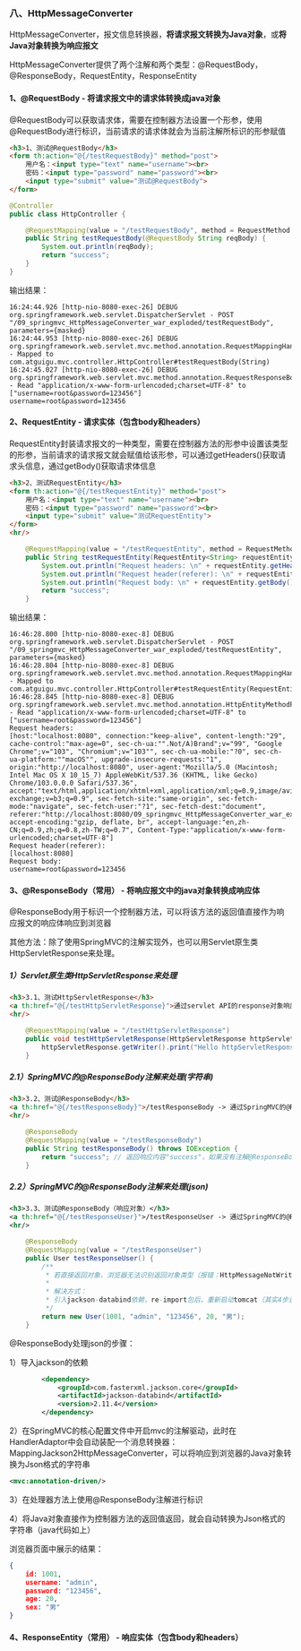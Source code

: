 ### 八、HttpMessageConverter
HttpMessageConverter，报文信息转换器，**将请求报文转换为Java对象**，或**将Java对象转换为响应报文**

HttpMessageConverter提供了两个注解和两个类型：@RequestBody，@ResponseBody，RequestEntity，ResponseEntity
#### 1、@RequestBody - 将请求报文中的请求体转换成java对象
@RequestBody可以获取请求体，需要在控制器方法设置一个形参，使用@RequestBody进行标识，当前请求的请求体就会为当前注解所标识的形参赋值
```html
<h3>1、测试@RequestBody</h3>
<form th:action="@{/testRequestBody}" method="post">
    用户名：<input type="text" name="username"><br>
    密码：<input type="password" name="password"><br>
    <input type="submit" value="测试@RequestBody">
</form>
```
```java
@Controller
public class HttpController {

    @RequestMapping(value = "/testRequestBody", method = RequestMethod.POST)
    public String testRequestBody(@RequestBody String reqBody) {
        System.out.println(reqBody);
        return "success";
    }
}
```
输出结果：
```plain/text
16:24:44.926 [http-nio-8080-exec-26] DEBUG org.springframework.web.servlet.DispatcherServlet - POST "/09_springmvc_HttpMessageConverter_war_exploded/testRequestBody", parameters={masked}
16:24:44.953 [http-nio-8080-exec-26] DEBUG org.springframework.web.servlet.mvc.method.annotation.RequestMappingHandlerMapping - Mapped to com.atguigu.mvc.controller.HttpController#testRequestBody(String)
16:24:45.027 [http-nio-8080-exec-26] DEBUG org.springframework.web.servlet.mvc.method.annotation.RequestResponseBodyMethodProcessor - Read "application/x-www-form-urlencoded;charset=UTF-8" to ["username=root&password=123456"]
username=root&password=123456
```

#### 2、RequestEntity - 请求实体（包含body和headers）
RequestEntity封装请求报文的一种类型，需要在控制器方法的形参中设置该类型的形参，当前请求的请求报文就会赋值给该形参，可以通过getHeaders()获取请求头信息，通过getBody()获取请求体信息
```html
<h3>2、测试RequestEntity</h3>
<form th:action="@{/testRequestEntity}" method="post">
    用户名：<input type="text" name="username"><br>
    密码：<input type="password" name="password"><br>
    <input type="submit" value="测试RequestEntity">
</form>
<hr/>
```
```java
    @RequestMapping(value = "/testRequestEntity", method = RequestMethod.POST)
    public String testRequestEntity(RequestEntity<String> requestEntity) {
        System.out.println("Request headers: \n" + requestEntity.getHeaders());
        System.out.println("Request header(referer): \n" + requestEntity.getHeaders().get("Host"));
        System.out.println("Request body: \n" + requestEntity.getBody());
        return "success";
    }
```
输出结果：
```plain/text
16:46:28.800 [http-nio-8080-exec-8] DEBUG org.springframework.web.servlet.DispatcherServlet - POST "/09_springmvc_HttpMessageConverter_war_exploded/testRequestEntity", parameters={masked}
16:46:28.804 [http-nio-8080-exec-8] DEBUG org.springframework.web.servlet.mvc.method.annotation.RequestMappingHandlerMapping - Mapped to com.atguigu.mvc.controller.HttpController#testRequestEntity(RequestEntity)
16:46:28.845 [http-nio-8080-exec-8] DEBUG org.springframework.web.servlet.mvc.method.annotation.HttpEntityMethodProcessor - Read "application/x-www-form-urlencoded;charset=UTF-8" to ["username=root&password=123456"]
Request headers: 
[host:"localhost:8080", connection:"keep-alive", content-length:"29", cache-control:"max-age=0", sec-ch-ua:"".Not/A)Brand";v="99", "Google Chrome";v="103", "Chromium";v="103"", sec-ch-ua-mobile:"?0", sec-ch-ua-platform:""macOS"", upgrade-insecure-requests:"1", origin:"http://localhost:8080", user-agent:"Mozilla/5.0 (Macintosh; Intel Mac OS X 10_15_7) AppleWebKit/537.36 (KHTML, like Gecko) Chrome/103.0.0.0 Safari/537.36", accept:"text/html,application/xhtml+xml,application/xml;q=0.9,image/avif,image/webp,image/apng,*/*;q=0.8,application/signed-exchange;v=b3;q=0.9", sec-fetch-site:"same-origin", sec-fetch-mode:"navigate", sec-fetch-user:"?1", sec-fetch-dest:"document", referer:"http://localhost:8080/09_springmvc_HttpMessageConverter_war_exploded/", accept-encoding:"gzip, deflate, br", accept-language:"en,zh-CN;q=0.9,zh;q=0.8,zh-TW;q=0.7", Content-Type:"application/x-www-form-urlencoded;charset=UTF-8"]
Request header(referer): 
[localhost:8080]
Request body: 
username=root&password=123456
```

#### 3、@ResponseBody（常用） - 将响应报文中的java对象转换成响应体
@ResponseBody用于标识一个控制器方法，可以将该方法的返回值直接作为响应报文的响应体响应到浏览器

其他方法：除了使用SpringMVC的注解实现外，也可以用Servlet原生类HttpServletResponse来处理。
##### 1）Servlet原生类HttpServletResponse来处理
```html
<h3>3.1、测试HttpServletResponse</h3>
<a th:href="@{/testHttpServletResponse}">通过servlet API的response对象响应浏览器数据</a>
<hr/>
```
```java
    @RequestMapping(value = "/testHttpServletResponse")
    public void testHttpServletResponse(HttpServletResponse httpServletResponse) throws IOException {
        httpServletResponse.getWriter().print("Hello httpServletResponse"); // print的内容作为响应体内容返回给页面
    }
```

##### 2.1）SpringMVC的@ResponseBody注解来处理(字符串)
```html
<h3>3.2、测试@ResponseBody</h3>
<a th:href="@{/testResponseBody}">/testResponseBody -> 通过SpringMVC的@ResponseBody注解，响应浏览器数据</a>
<hr/>
```
```java
    @ResponseBody
    @RequestMapping(value = "/testResponseBody")
    public String testResponseBody() throws IOException {
        return "success"; // 返回响应内容"success"，如果没有注解@ResponseBody，则该内容会被认为是视图名称(注意内容字体)
    }
```

##### 2.2）SpringMVC的@ResponseBody注解来处理(json)
```xml
<h3>3.3、测试@ResponseBody（响应对象）</h3>
<a th:href="@{/testResponseUser}">/testResponseUser -> 通过SpringMVC的@ResponseBody注解，响应浏览器数据（对象）</a>
<hr/>
```
```java
    @ResponseBody
    @RequestMapping(value = "/testResponseUser")
    public User testResponseUser() {
        /**
         * 若直接返回对象，浏览器无法识别返回对象类型（报错：HttpMessageNotWritableException），需要序列化转换成字符串或json才能被浏览器解析
         *
         * 解决方式：
         * 引入jackson-databind依赖，re-import包后，重新启动tomcat（其实4步走，详细看README.md）
         */
        return new User(1001, "admin", "123456", 20, "男");
    }
```
@ResponseBody处理json的步骤：

1）导入jackson的依赖
```xml
        <dependency>
            <groupId>com.fasterxml.jackson.core</groupId>
            <artifactId>jackson-databind</artifactId>
            <version>2.11.4</version>
        </dependency>
```
2）在SpringMVC的核心配置文件中开启mvc的注解驱动，此时在HandlerAdaptor中会自动装配一个消息转换器：MappingJackson2HttpMessageConverter，可以将响应到浏览器的Java对象转换为Json格式的字符串
```xml
<mvc:annotation-driven/>
```
3）在处理器方法上使用@ResponseBody注解进行标识

4）将Java对象直接作为控制器方法的返回值返回，就会自动转换为Json格式的字符串（java代码如上）

浏览器页面中展示的结果：
```json
{
    id: 1001,
    username: "admin",
    password: "123456",
    age: 20,
    sex: "男"
}
```
#### 4、ResponseEntity（常用） - 响应实体（包含body和headers）